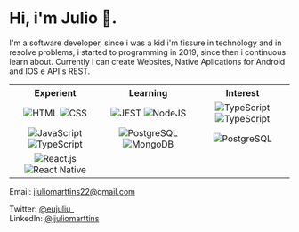 # Hi, i'm Julio 👋.

I'm a software developer, since i was a kid i'm fissure in technology and in resolve problems, i started to programming in 2019, since then i continuous learn about. Currently i can create Websites, Native Aplications for Android and IOS e API's REST.

<table>
  <tr>
    <th>Experient</th>
    <th>Learning</th>
    <th>Interest</th>
  </tr>
 
  <tr>
   <td align="center">
     <img src="https://img.shields.io/badge/-HTML-161b22?logo=html5&logoColor=E34F26&style=for-the-badge&logoWidth=30" alt="HTML">
     <img src="https://img.shields.io/badge/-CSS-161b22?logo=css3&logoColor=1572B6&style=for-the-badge&logoWidth=30" alt="CSS">
   </td>
   <td align="center">
     <img src="https://img.shields.io/badge/-JEST-161b22?logo=jest&logoColor=C21325&style=for-the-badge&logoWidth=30" alt="JEST">
     <img src="https://img.shields.io/badge/-NodeJS-161b22?logo=node.js&logoColor=339933&style=for-the-badge&logoWidth=30" alt="NodeJS">
   </td>
   <td align="center">
      <img src="https://img.shields.io/badge/-Docker-161b22?logo=docker&logoColor=2496ED&style=for-the-badge&logoWidth=30" alt="TypeScript"> 
      <img src="https://img.shields.io/badge/-Rust-161b22?logo=rust&logoColor=ff7043&style=for-the-badge&logoWidth=30" alt="TypeScript"> 
   </td>
  </tr>
  
  <tr>
   <td align="center">
     <img src="https://img.shields.io/badge/-JavaScript-0d1117?logo=javascript&logoColor=F7DF1E&style=for-the-badge&logoWidth=30" alt="JavaScript"> 
     <img src="https://img.shields.io/badge/-TypeScript-0d1117?logo=typescript&logoColor=3178C6&style=for-the-badge&logoWidth=30" alt="TypeScript"> 
   </td>
   <td align="center">
     <img src="https://img.shields.io/badge/-PostgreSQL-0d1117?logo=postgresql&logoColor=4169E1&style=for-the-badge&logoWidth=30" alt="PostgreSQL">
     <img src="https://img.shields.io/badge/-MongoDB-0d1117?logo=mongodb&logoColor=47A248&style=for-the-badge&logoWidth=30" alt="MongoDB">
   </td>
   <td align="center">
     <img src="https://img.shields.io/badge/-GraphQL-0d1117?logo=graphql&logoColor=E10098&style=for-the-badge&logoWidth=30" alt="PostgreSQL">
   </td>
  </tr>
  <tr>
    <td align="center">
      <img src="https://img.shields.io/badge/-React-161b22?logo=react&logoColor=61DAFB&style=for-the-badge&logoWidth=30" alt="React.js"> 
      <img src="https://img.shields.io/badge/-React Native-161b22?logo=react&logoColor=61DAFB&style=for-the-badge&logoWidth=30" alt="React Native">
    </td>
  </tr>
</table>

<p align="center">
    
   <td align="center"></td>
   
</p>

Email: [jjuliomarttins22@gmail.com](mailto:jjuliomarttins22@gmail.com)

Twitter: [@eujuliu_](https://twitter.com/eujuliu_) <br />
LinkedIn: [@jjuliomarttins](https://www.linkedin.com/in/jjuliomarttins/)
